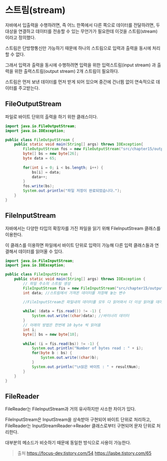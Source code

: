 # 스트림(stream)

자바에서 입출력을 수행하려면, 즉 어느 한쪽에서 다른 쪽으로 데이터를 전달하려면, 두 대상을 연결하고 데이터를 전송할 수 있는 무언가가 필요한데 이것을 스트림(stream) 이라고 정의했다.

스트림은 단방향통신만 가능하기 때문에 하나의 스트림으로 입력과 출력을 동시에 처리할 수 없다.

그래서 입력과 출력을 동시에 수행하려면 입력을 위한 입력스트림(input stream) 과 출력을 위한 출력스트림(output stream) 2개 스트림이 필요하다.

스트림은 먼저 보낸 데이터를 먼저 받게 되어 있으며 중간에 건너뜀 없이 연속적으로 데이터를 주고받는다.

## FileOutputStream
파일로 바이트 단위의 출력을 하기 위한 클래스이다.
```java
import java.io.FileOutputStream;
import java.io.IOException;

public class FileOutputStream {
	public static void main(String[] args) throws IOException{
		FileOutputStream fos = new FileOutputStream("src/chapter15/output.txt");
		byte[] bs = new byte[26];
		byte data = 65;
		
		for(int i = 0; i < bs.length; i++) {
			bs[i] = data;
			data++;
		}
		fos.write(bs);
		System.out.println("파일 저장이 완료되었습니다.");
	}
}
```
## FileInputStream

자바에서는 다양한 타입의 확장자를 가진 파일을 읽기 위해 FileInputStream 클래스를 이용한다.

이 클래스를 이용하면 파일에서 바이트 단위로 입력이 가능해 다른 입력 클래스들과 연결해서 데이터를 읽어올 수 있다.

```java
import java.io.FileInputStream;
import java.io.IOException;

public class FileInputStream {
	public static void main(String[] args) throws IOException {
		// 파일 주소의 스트림 생성
		FileInputStream fis = new FileInputStream("src/chapter15/output.txt");
		int data; //스트림에서 가져온 데이터를 저장해 놓는 변수

		//FileInputStream은 파일내의 데이터를 모두 다 읽어와서 더 이상 읽어올 데이터가 없는 경우에는 -1을 리턴한다.
		
		while( (data = fis.read()) != -1) {
			System.out.write((char)data); //바이너리 데이터
		}
		// 아래의 방법은 한번에 10 byte 씩 읽어옴
		int i;
		byte[] bs = new byte[10];
		
		while( (i = fis.read(bs)) != -1) {
			System.out.println("Number of bytes read : " + i);
			for(byte b : bs) {
				System.out.write((char)b);
			}
			System.out.println("\n읽은 바이트 : " + resultNum);
		}
	}
}
```
## FileReader
FileReader는 FileInputStream과 거의 유사하지만 사소한 차이가 있다.

FileInputStream은 InputStream을 상속받아 구현되어 바이트 단위로 처리하고, FileReader는 InputStreamReader->Reader 클래스로부터 구현되어 문자 단위로 처리한다.

대부분의 메소드가 비슷하기 때문에 동일한 방식으로 사용이 가능한다.


>출처
>https://focus-dev.tistory.com/54
>https://lasbe.tistory.com/65